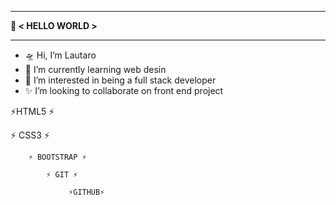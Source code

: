<hr>
<strong> 💬 < HELLO WORLD >  </strong> 
<hr>
  
- 🛸 Hi, I’m Lautaro
- 🌱 I’m currently learning web desin
- 🔭 I’m interested in being a full stack developer
- ✨ I’m looking to collaborate on front end project

  
  
⚡HTML5 ⚡                                   

   ⚡ CSS3 ⚡

        ⚡ BOOTSTRAP ⚡

            ⚡ GIT ⚡

                 ⚡GITHUB⚡


<!--
**Sh4dowPri3st/Sh4dowPri3st** is a ✨ _special_ ✨ repository because its `README.md` (this file) appears on your GitHub profile.

Here are some ideas to get you started:

- 🔭 I’m currently working on ...
- 🌱 I’m currently learning ...
- 👯 I’m looking to collaborate on ...
- 🤔 I’m looking for help with ...
- 💬 Ask me about ...
- 📫 How to reach me: ...
- 😄 Pronouns: ...
- ⚡ Fun fact: ...

🛸
🧉 
🗽
🧙‍♂️ 
🔮
🌳  
🃏  
🐈
⚛︎ 
🅰️ 
🪀
⛅️ 
🧶 
🧠
👁
🧿 
⚗️
🧮 
🦄 
👨‍🍳 
🧑🏽‍💻
-->
